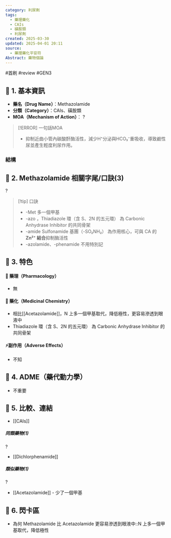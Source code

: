 ```yaml
---
category: 利尿劑
tags:
  - 藥理藥化
  - CAIs
  - 磺胺類
  - 利尿劑
created: 2025-03-30
updated: 2025-04-01 20:11
source:
  - 藥理藥化平安符
Abstract: 藥物個論
---
```


#首刷 #review #GEN3

## 🔹 1. 基本資訊
- **藥名（Drug Name）**：Methazolamide
- **分類（Category）**：CAIs、磺胺類
- **MOA（Mechanism of Action）**：
?
> [!ERROR] 一句話MOA
> - 抑制近曲小管內碳酸酐酶活性，減少H⁺分泌與HCO₃⁻重吸收，導致鹼性尿並產生輕度利尿作用。


### 結構




## 🔹 2. Methazolamide 相關字尾/口訣(3)
?
> [!tip] 口訣
> - -Met 多一個甲基
> - -azo ，Thiadiazole 環（含 S、2N 的五元環）	為 Carbonic Anhydrase Inhibitor 的共同骨架
> - -amide Sulfonamide 基團（-SO₂NH₂）	為作用核心，可與 CA 的 **Zn²⁺ 結合**抑制酶活性
> - -azolamide、-phenamide 不用特別記



## 🔹 3. 特色
#### 🧪 藥理（Pharmacology）

- 無

#### 🧬 藥化（Medicinal Chemistry）


-  相比[[Acetazolamide]]，N 上多一個甲基取代，降低極性，更容易滲透到眼液中
- Thiadiazole 環（含 S、2N 的五元環）	為 Carbonic Anhydrase Inhibitor 的共同骨架

#### ⚡副作用（Adverse Effects）

- 不知


## 🔹 4. ADME（藥代動力學）
 - 不重要
## 🔹 5. 比較、連結

- [[CAIs]]
##### 同類藥物(1)
?
- [[Dichlorphenamide]]

##### 類似藥物(1)
?
- [[Acetazolamide]] - 少了一個甲基

## 🔹 6. 閃卡區

- 為何 Methazolamide 比 Acetazolamide 更容易滲透到眼液中::N 上多一個甲基取代，降低極性

